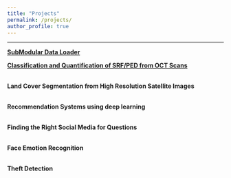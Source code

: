 ```yaml
---
title: "Projects"
permalink: /projects/
author_profile: true
---
```

<hr>

<b>[SubModular Data Loader](https://VamshiTeja.github.io/projects/SMDL) 

<b>[Classification and Quantification of SRF/PED from OCT Scans](https://VamshiTeja.github.io/projects/OCT)

<br>Land Cover Segmentation from High Resolution Satellite Images

<br>Recommendation Systems using deep learning

<br>Finding the Right Social Media for Questions

<br>Face Emotion Recognition

<br>Theft Detection
